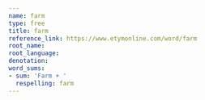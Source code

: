 ```yaml
---
name: farm
type: free
title: farm
reference_link: https://www.etymonline.com/word/farm
root_name: 
root_language: 
denotation: 
word_sums:
- sum: 'Farm + '
  respelling: farm
---
```

